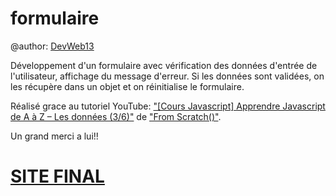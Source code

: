 # formulaire

@author: [DevWeb13](https://twitter.com/DeveloppementW1)

Développement d'un formulaire avec vérification des données d'entrée de l'utilisateur, affichage du message d'erreur. 
Si les données sont validées, on les récupère dans un objet et on réinitialise le formulaire.

Réalisé grace au tutoriel YouTube: ["[Cours Javascript] Apprendre Javascript de A à Z – Les données (3/6)"](https://www.youtube.com/watch?v=5l_agaIkbKo&list=PLEiMYEzpB4QuS8AXU9eAz1aw_WBknPn1E&index=3) de ["From Scratch()"]( https://twitter.com/KobeKenjo).

Un grand merci a lui!!

# [SITE FINAL](https://devweb13.github.io/formulaire/)

